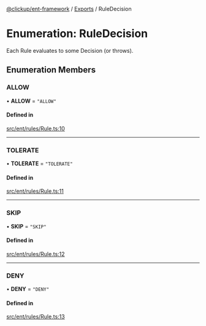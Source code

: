 [@clickup/ent-framework](../README.md) / [Exports](../modules.md) / RuleDecision

# Enumeration: RuleDecision

Each Rule evaluates to some Decision (or throws).

## Enumeration Members

### ALLOW

• **ALLOW** = ``"ALLOW"``

#### Defined in

[src/ent/rules/Rule.ts:10](https://github.com/clickup/ent-framework/blob/master/src/ent/rules/Rule.ts#L10)

___

### TOLERATE

• **TOLERATE** = ``"TOLERATE"``

#### Defined in

[src/ent/rules/Rule.ts:11](https://github.com/clickup/ent-framework/blob/master/src/ent/rules/Rule.ts#L11)

___

### SKIP

• **SKIP** = ``"SKIP"``

#### Defined in

[src/ent/rules/Rule.ts:12](https://github.com/clickup/ent-framework/blob/master/src/ent/rules/Rule.ts#L12)

___

### DENY

• **DENY** = ``"DENY"``

#### Defined in

[src/ent/rules/Rule.ts:13](https://github.com/clickup/ent-framework/blob/master/src/ent/rules/Rule.ts#L13)
